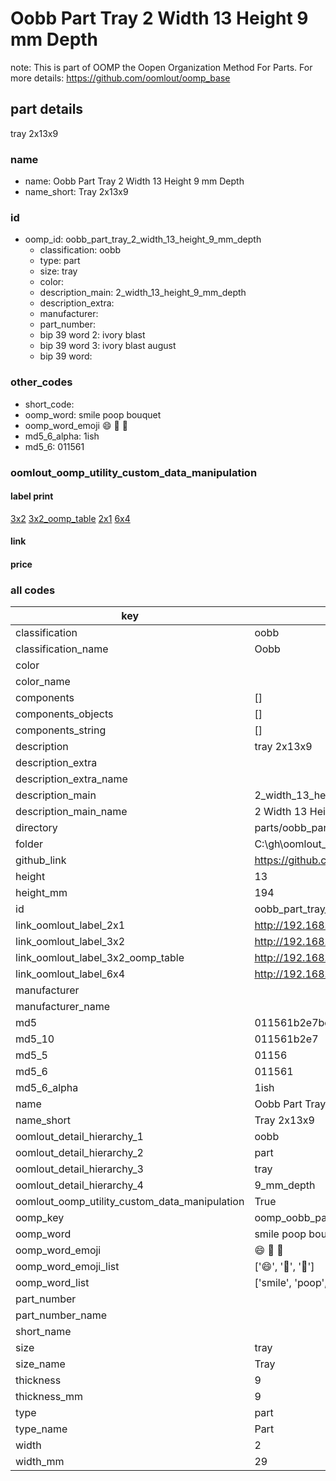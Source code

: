 # Oobb Part Tray 2 Width 13 Height 9 mm Depth  

note: This is part of OOMP the Oopen Organization Method For Parts. For more details: https://github.com/oomlout/oomp_base

##  part details
  



tray 2x13x9



### name
* name: Oobb Part Tray 2 Width 13 Height 9 mm Depth
* name_short: Tray 2x13x9 
### id
* oomp_id: oobb_part_tray_2_width_13_height_9_mm_depth
  * classification: oobb
  * type: part
  * size: tray
  * color: 
  * description_main: 2_width_13_height_9_mm_depth
  * description_extra: 
  * manufacturer: 
  * part_number: 
  * bip 39 word 2: ivory blast
  * bip 39 word 3: ivory blast august
  * bip 39 word: 

### other_codes
* short_code: 
* oomp_word: smile poop bouquet
* oomp_word_emoji :smile: :poop: :bouquet:
* md5_6_alpha: 1ish
* md5_6: 011561






### oomlout_oomp_utility_custom_data_manipulation
#### label print
[3x2](http://192.168.1.245:1112/?label=oomp%201ish)
[3x2_oomp_table](http://192.168.1.108:1112/?label=oomp%201ish)
[2x1](http://192.168.1.242:1112/?label=oomp%201ish)
[6x4](http://192.168.1.55:1112/?label=oomp%201ish)    

#### link

                              

#### price







### all codes 
| key | value |  
| --- | --- |  
| classification | oobb |  
| classification_name | Oobb |  
| color |  |  
| color_name |  |  
| components | [] |  
| components_objects | [] |  
| components_string | [] |  
| description | tray 2x13x9 |  
| description_extra |  |  
| description_extra_name |  |  
| description_main | 2_width_13_height_9_mm_depth |  
| description_main_name | 2 Width 13 Height 9 mm Depth |  
| directory | parts/oobb_part_tray_2_width_13_height_9_mm_depth |  
| folder | C:\gh\oomlout_oobb_version_4_generated_parts\parts\oobb_part_tray_2_width_13_height_9_mm_depth |  
| github_link | https://github.com/oomlout/oomlout_oomp_part_src/tree/main/parts/oobb_part_tray_2_width_13_height_9_mm_depth |  
| height | 13 |  
| height_mm | 194 |  
| id | oobb_part_tray_2_width_13_height_9_mm_depth |  
| link_oomlout_label_2x1 | http://192.168.1.242:1112/?label=oomp%201ish |  
| link_oomlout_label_3x2 | http://192.168.1.245:1112/?label=oomp%201ish |  
| link_oomlout_label_3x2_oomp_table | http://192.168.1.108:1112/?label=oomp%201ish |  
| link_oomlout_label_6x4 | http://192.168.1.55:1112/?label=oomp%201ish |  
| manufacturer |  |  
| manufacturer_name |  |  
| md5 | 011561b2e7bc133b91c43e7e1e45dbb7 |  
| md5_10 | 011561b2e7 |  
| md5_5 | 01156 |  
| md5_6 | 011561 |  
| md5_6_alpha | 1ish |  
| name | Oobb Part Tray 2 Width 13 Height 9 mm Depth |  
| name_short | Tray 2x13x9  |  
| oomlout_detail_hierarchy_1 | oobb |  
| oomlout_detail_hierarchy_2 | part |  
| oomlout_detail_hierarchy_3 | tray |  
| oomlout_detail_hierarchy_4 | 9_mm_depth |  
| oomlout_oomp_utility_custom_data_manipulation | True |  
| oomp_key | oomp_oobb_part_tray_2_width_13_height_9_mm_depth |  
| oomp_word | smile poop bouquet |  
| oomp_word_emoji | :smile: :poop: :bouquet: |  
| oomp_word_emoji_list | [':smile:', ':poop:', ':bouquet:'] |  
| oomp_word_list | ['smile', 'poop', 'bouquet'] |  
| part_number |  |  
| part_number_name |  |  
| short_name |  |  
| size | tray |  
| size_name | Tray |  
| thickness | 9 |  
| thickness_mm | 9 |  
| type | part |  
| type_name | Part |  
| width | 2 |  
| width_mm | 29 |  
